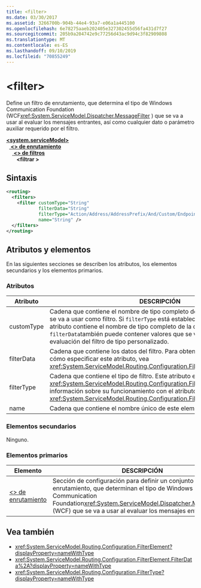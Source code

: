 ```yaml
---
title: <filter>
ms.date: 03/30/2017
ms.assetid: 3266700b-904b-44e4-93a7-e06a1a445100
ms.openlocfilehash: 6e78275aaeb202405e327302455d56fa431d7f27
ms.sourcegitcommit: 205b9a204742e9c77256d43ac9d94c3f82909808
ms.translationtype: MT
ms.contentlocale: es-ES
ms.lasthandoff: 09/10/2019
ms.locfileid: "70855249"
---
```

# <a name="filter"></a>\<filter>

Define un filtro de enrutamiento, que determina el tipo de Windows Communication Foundation (WCF<xref:System.ServiceModel.Dispatcher.MessageFilter> ) que se va a usar al evaluar los mensajes entrantes, así como cualquier dato o parámetro auxiliar requerido por el filtro.

[ **\<system.serviceModel>** ](system-servicemodel.md)\
&nbsp;&nbsp;[ **\<> de enrutamiento**](routing.md)\
&nbsp;&nbsp;&nbsp;&nbsp;[ **\<> de filtros**](filters-of-routing.md)\
&nbsp;&nbsp;&nbsp;&nbsp;&nbsp;&nbsp; **\<filtrar >**  
  
## <a name="syntax"></a>Sintaxis  
  
```xml  
<routing>
  <filters>
    <filter customType="String"
            filterData="String"
            filterType="Action/Address/AddressPrefix/And/Custom/Endpoint/MatchAll/XPath"
            name="String" />
  </filters>
</routing>
```  
  
## <a name="attributes-and-elements"></a>Atributos y elementos

En las siguientes secciones se describen los atributos, los elementos secundarios y los elementos primarios.

### <a name="attributes"></a>Atributos

| Atributo  | DESCRIPCIÓN |
| ---------- | ----------- |
| customType | Cadena que contiene el nombre de tipo completo del tipo personalizado que se va a usar como filtro. Si `filterType` está establecido en `custom`, este atributo contiene el nombre de tipo completo de la clase que se va a crear.  `filterData`también puede contener valores que se van a usar durante la evaluación del filtro de tipo personalizado. |
| filterData | Cadena que contiene los datos del filtro. Para obtener más información sobre cómo especificar este atributo, vea <xref:System.ServiceModel.Routing.Configuration.FilterElement.FilterData%2A>. |
| filterType | Cadena que contiene el tipo de filtro. Este atributo es del tipo <xref:System.ServiceModel.Routing.Configuration.FilterType>.  Para obtener más información sobre su funcionamiento con el atributo `filterData`, vea <xref:System.ServiceModel.Routing.Configuration.FilterElement.FilterData%2A>. |
| name       | Cadena que contiene el nombre único de este elemento de filtro. |

### <a name="child-elements"></a>Elementos secundarios

Ninguno.

### <a name="parent-elements"></a>Elementos primarios

| Elemento | DESCRIPCIÓN |
| ------- | ----------- |
| [\<> de enrutamiento](routing.md) | Sección de configuración para definir un conjunto de filtros de enrutamiento, que determinan el tipo de Windows Communication Foundation<xref:System.ServiceModel.Dispatcher.MessageFilter> (WCF) que se va a usar al evaluar los mensajes entrantes. |

## <a name="see-also"></a>Vea también

- <xref:System.ServiceModel.Routing.Configuration.FilterElement?displayProperty=nameWithType>
- <xref:System.ServiceModel.Routing.Configuration.FilterElement.FilterData%2A?displayProperty=nameWithType>
- <xref:System.ServiceModel.Routing.Configuration.FilterType?displayProperty=nameWithType>
